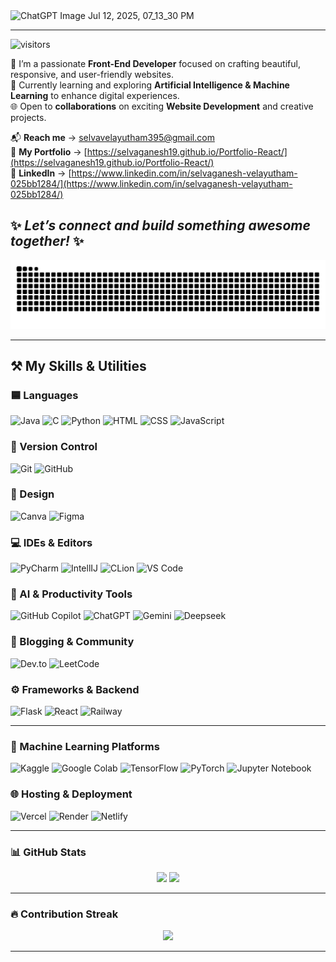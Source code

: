 <img width="1352" height="547" alt="ChatGPT Image Jul 12, 2025, 07_13_30 PM" src="https://github.com/user-attachments/assets/fb7bbd2e-18f1-4bb4-84e6-564d00334286" />

---
![visitors](https://vbr.nathanchung.dev/badge?page_id=selvaganesh19.selagvanesh19&color=00cf00)


🎨 I’m a passionate **Front-End Developer** focused on crafting beautiful, responsive, and user-friendly websites.  
🤖 Currently learning and exploring **Artificial Intelligence & Machine Learning** to enhance digital experiences.  
🌐 Open to **collaborations** on exciting **Website Development** and creative projects.  

📬 **Reach me** → [selvavelayutham395@gmail.com](mailto:selvavelayutham395@gmail.com)  
🚀 **My Portfolio** → [https://selvaganesh19.github.io/Portfolio-React/](https://selvaganesh19.github.io/Portfolio-React/)  
💼 **LinkedIn** → [https://www.linkedin.com/in/selvaganesh-velayutham-025bb1284/](https://www.linkedin.com/in/selvaganesh-velayutham-025bb1284/)

✨ _Let’s connect and build something awesome together!_ ✨
---

<p align="center">
  <img src="https://raw.githubusercontent.com/selvaganesh19/selvaganesh19/output/github-snake.svg"/>
</p>

---

## ⚒️ My Skills & Utilities

### 🟦 Languages
<div>
  <img src="https://iconic-api.onrender.com/dark/java" width="48px" title="Java" />
  <img src="https://iconic-api.onrender.com/dark/c" width="48px" title="C" />
  <img src="https://iconic-api.onrender.com/dark/python" width="48px" title="Python" />
  <img src="https://iconic-api.onrender.com/dark/html" width="48px" title="HTML" />
  <img src="https://iconic-api.onrender.com/dark/css" width="48px" title="CSS" />
  <img src="https://iconic-api.onrender.com/dark/javascript" width="48px" title="JavaScript" />

</div>

### 🔧 Version Control
<div>
  <img src="https://iconic-api.onrender.com/dark/git" width="48px" title="Git" />
  <img src="https://iconic-api.onrender.com/dark/github" width="48px" title="GitHub" />
</div>

### 🎨 Design
<div>
  <img src="https://iconic-api.onrender.com/dark/canva" width="48px" title="Canva" />
  <img src="https://iconic-api.onrender.com/dark/figma" width="48px" title="Figma" />
</div>

### 💻 IDEs & Editors
<div>
  <img src="https://iconic-api.onrender.com/dark/pycharm" width="48px" title="PyCharm" />
  <img src="https://iconic-api.onrender.com/dark/intellij" width="48px" title="IntellIJ" />
  <img src="https://iconic-api.onrender.com/dark/clion" width="48px" title="CLion" />
  <img src="https://iconic-api.onrender.com/dark/vscode" width="48px" title="VS Code" />
</div>

### 🤖 AI & Productivity Tools
<div>
  <img src="https://cdn.jsdelivr.net/gh/devicons/devicon/icons/github/github-original.svg" width="40" title="GitHub Copilot"/>
  <img src="https://iconic-api.onrender.com/dark/chatgpt" width="48px" title="ChatGPT" />
  <img src="https://iconic-api.onrender.com/dark/gemini" width="48px" title="Gemini" />
  <img src="https://iconic-api.onrender.com/dark/deepseek" width="48px" title="Deepseek" />
</div>

### 📝 Blogging & Community
<div>
  <img src="https://iconic-api.onrender.com/dark/devto" width="48px" title="Dev.to" />
  <img src="https://iconic-api.onrender.com/dark/leetcode" width="48px" title="LeetCode" />
</div>

### ⚙️ Frameworks & Backend
<div>
  <img src="https://iconic-api.onrender.com/dark/flask" width="48px" title="Flask" />
  <img src="https://iconic-api.onrender.com/dark/react" width="48px" title="React" />
  <img src="https://iconic-api.onrender.com/dark/railway" width="48px" title="Railway" />
</div>

---

### 🧠 Machine Learning Platforms

<!-- Kaggle -->
<img src="https://cdn.jsdelivr.net/gh/devicons/devicon/icons/kaggle/kaggle-original.svg" width="48px" title="Kaggle" />

<!-- Google Colab -->
<img src="https://iconic-api.onrender.com/dark/colab" width="48px" title="Google Colab" />

<!-- TensorFlow -->
<img src="https://iconic-api.onrender.com/dark/tensorflow" width="48px" title="TensorFlow" />

<!-- PyTorch -->
<img src="https://iconic-api.onrender.com/dark/pytorch" width="48px" title="PyTorch" />

<!-- Jupyter Notebook -->
<img src="https://iconic-api.onrender.com/dark/jupyter" width="48px" title="Jupyter Notebook" />


### 🌐 Hosting & Deployment
<div>
  <img src="https://iconic-api.onrender.com/dark/vercel" width="48px" title="Vercel" />
  <img src="https://iconic-api.onrender.com/dark/render" width="48px" title="Render" />
  <img src="https://iconic-api.onrender.com/dark/netlify" width="48px" title="Netlify" />
</div>

---

### 📊 GitHub Stats

<p align="center">
  <img src="https://github-readme-stats.vercel.app/api?username=selvaganesh19&show_icons=true&theme=radical" height="150" />
  <img src="https://github-readme-stats.vercel.app/api/top-langs/?username=selvaganesh19&layout=compact&theme=radical" height="150"/>
</p>

---

### 🔥 Contribution Streak

<p align="center">
  <img src="https://github-readme-streak-stats.herokuapp.com/?user=selvaganesh19&theme=radical&fire=FF6C6C"/>
</p>

---
